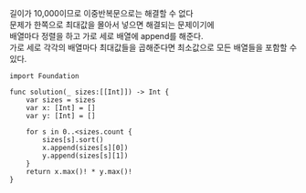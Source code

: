 길이가 10,000이므로 이중반복문으로는 해결할 수 없다   
문제가 한쪽으로 최대값을 몰아서 넣으면 해결되는 문제이기에   
배열마다 정렬을 하고 가로 세로 배열에 append를 해준다.   
가로 세로 각각의 배열마다 최대값들을 곱해준다면 최소값으로 모든 배열들을 포함할 수 있다.   
```
import Foundation

func solution(_ sizes:[[Int]]) -> Int {
    var sizes = sizes
    var x: [Int] = []
    var y: [Int] = []
    
    for s in 0..<sizes.count {
        sizes[s].sort()
        x.append(sizes[s][0])
        y.append(sizes[s][1])
    }
    return x.max()! * y.max()!
}
```
